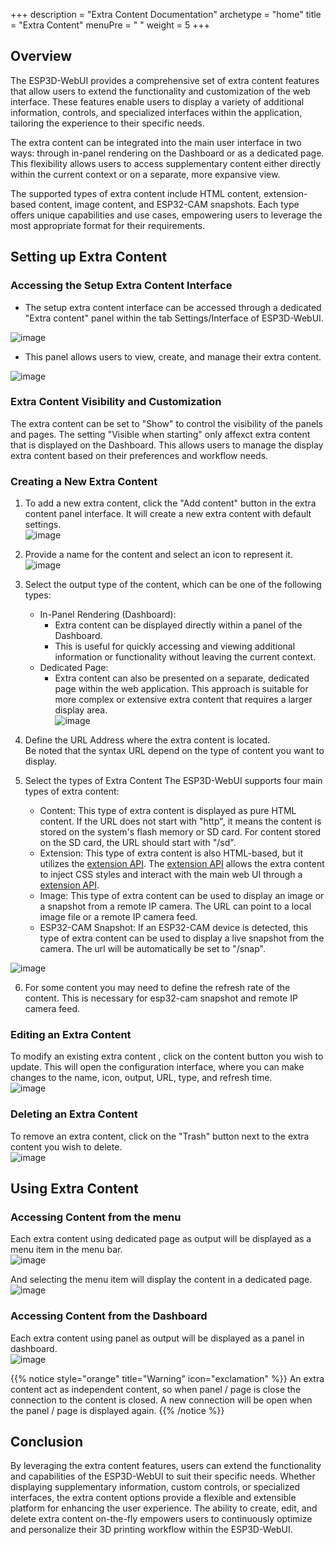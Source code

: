 +++
description = "Extra Content Documentation"
archetype = "home"
title = "Extra Content"
menuPre = "<i class='fas fa-plus'></i> "
weight = 5
+++
## Overview

The ESP3D-WebUI provides a comprehensive set of extra content features that allow users to extend the functionality and customization of the web interface. These features enable users to display a variety of additional information, controls, and specialized interfaces within the application, tailoring the experience to their specific needs.

The extra content can be integrated into the main user interface in two ways: through in-panel rendering on the Dashboard or as a dedicated page. This flexibility allows users to access supplementary content either directly within the current context or on a separate, more expansive view.

The supported types of extra content include HTML content, extension-based content, image content, and ESP32-CAM snapshots. Each type offers unique capabilities and use cases, empowering users to leverage the most appropriate format for their requirements.

## Setting up Extra Content

### Accessing the Setup Extra Content Interface 

* The setup extra content interface can be accessed  through a dedicated "Extra content" panel within the tab Settings/Interface of ESP3D-WebUI.

![image](extra_setting.png?width=400px)

* This panel allows users to view, create, and manage their extra content.

![image](extra_list.png?width=400px)

### Extra Content Visibility and Customization
The extra content can be set to "Show" to control the visibility of the panels and pages. The setting "Visible when starting" only affexct extra content that is displayed on the Dashboard.
This allows users to manage the display extra content based on their preferences and workflow needs.

### Creating a New Extra Content
1. To add a new extra content, click the "Add content" button in the extra content panel interface. It will create a new extra content with default settings.   
![image](extra_sample.png?width=400px)
2. Provide a name for the content and select an icon to represent it.   
![image](extra_icons.png?width=400px)
3. Select the output type of the content, which can be one of the following types: 
   * In-Panel Rendering (Dashboard):
     * Extra content can be displayed directly within a panel of the Dashboard.
     * This is useful for quickly accessing and viewing additional information or functionality without leaving the current context.
   * Dedicated Page:
     * Extra content can also be presented on a separate, dedicated page within the web application.
       This approach is suitable for more complex or extensive extra content that requires a larger display area.   
![image](extra_output.png?width=400px)
4. Define the URL Address where the extra content is located.    
   Be noted that the syntax URL depend on the type of content you want to display.

5. Select the types of Extra Content
   The ESP3D-WebUI supports four main types of extra content:
   * Content:
    This type of extra content is displayed as pure HTML content.
    If the URL does not start with "http", it means the content is stored on the system's flash memory or SD card.
    For content stored on the SD card, the URL should start with "/sd".
   * Extension:
    This type of extra content is also HTML-based, but it utilizes the [extension API](/ESP3D-WebUI/v3.x/documentation/api/extensions/).
    The [extension API](/ESP3D-WebUI/v3.x/documentation/api/extensions/) allows the extra content to inject CSS styles and interact with the main web UI through a  [extension API](/ESP3D-WebUI/v3.x/documentation/api/extensions/).
   * Image:
    This type of extra content can be used to display an image or a snapshot from a remote IP camera.
    The URL can point to a local image file or a remote IP camera feed.
   * ESP32-CAM Snapshot:
    If an ESP32-CAM device is detected, this type of extra content can be used to display a live snapshot from the camera.
    The url will be automatically be set to "/snap".   

![image](extra_type.png?width=400px)

6. For some content you may need to define the refresh rate of the content.
    This is necessary for esp32-cam snapshot and remote IP camera feed.

### Editing an Extra Content
To modify an existing extra content , click on the content button  you wish to update. This will open the configuration interface, where you can make changes to the  name, icon, output, URL, type, and refresh time.    
![image](extra_edit.png?width=400px)

### Deleting an Extra Content
To remove an extra content, click on the "Trash" button next to the extra content you wish to delete.    
![image](extra_delete.png?width=400px)

## Using Extra Content

### Accessing Content from the menu
Each extra content using dedicated page as output will be displayed as a menu item in the menu bar.   
![image](extra_page_menu.png?width=400px)

And selecting the menu item will display the content in a dedicated page.   
![image](extra_page_content.png?width=400px)

### Accessing Content from the Dashboard
Each extra content using panel as output will be displayed as a panel in dashboard.   
![image](extra_panel_content.png?width=400px)


{{% notice style="orange" title="Warning" icon="exclamation" %}}
An extra content act as independent content, so when panel / page is close the connection to the content is closed. A new connection will be open when the panel / page is displayed again.
{{% /notice %}}

## Conclusion
By leveraging the extra content features, users can extend the functionality and capabilities of the ESP3D-WebUI to suit their specific needs. Whether displaying supplementary information, custom controls, or specialized interfaces, the extra content options provide a flexible and extensible platform for enhancing the user experience. The ability to create, edit, and delete extra content on-the-fly empowers users to continuously optimize and personalize their 3D printing workflow within the ESP3D-WebUI.
